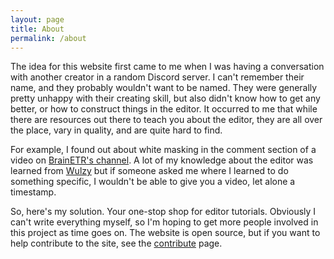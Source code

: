 ```yaml
---
layout: page
title: About
permalink: /about
---
```


The idea for this website first came to me when I was having a conversation with another creator in a random Discord server. I can't remember their name, and they probably wouldn't want to be named. They were generally pretty unhappy with their creating skill, but also didn't know how to get any better, or how to construct things in the editor. It occurred to me that while there are resources out there to teach you about the editor, they are all over the place, vary in quality, and are quite hard to find.

For example, I found out about white masking in the comment section of a video on [BrainETR's channel](https://www.youtube.com/@BrainETR). A lot of my knowledge about the editor was learned from [Wulzy](https://www.youtube.com/@Wulzy) but if someone asked me where I learned to do something specific, I wouldn't be able to give you a video, let alone a timestamp.

So, here's my solution. Your one-stop shop for editor tutorials. Obviously I can't write everything myself, so I'm hoping to get more people involved in this project as time goes on. The website is open source, but if you want to help contribute to the site, see the [contribute](/contribute/) page.